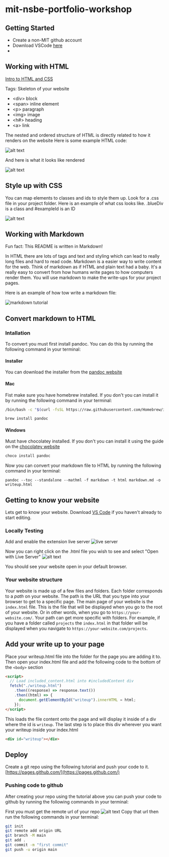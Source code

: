 # mit-nsbe-portfolio-workshop

## Getting Started

- Create a non-MIT github account
- Download VSCode [here](https://code.visualstudio.com/download)
-

## Working with HTML

[Intro to HTML and CSS](https://easyhtmlcss.com/lessons/01-html-intro)

Tags: Skeleton of your website

- \<div> block
- \<span> inline element
- \<p> paragraph
- \<img> image
- \<h#> heading
- \<a> link

The nested and ordered structure of HTML is directly related to how it renders on the website
Here is some example HTML code:

![alt text](html.png)

And here is what it looks like rendered

![alt text](layout.png)

## Style up with CSS

You can map elements to classes and ids to style them up.
Look for a .css file in your project folder.
Here is an example of what css looks like. .blueDiv is a class and #exampleId is an ID

![alt text](css.png)

## Working with Markdown

Fun fact: This README is written in Markdown!

In HTML there are lots of tags and text and styling which can lead to really long files and hard to read code. Markdown is a easier way to write content for the web. Think of markdown as if HTML and plain text had a baby. It's a really easy to convert from how humans write pages to how computers render them. You will use markdown to make the write-ups for your project pages.

Here is an example of how tow write a markdown file:

![markdown tutorial](https://d33wubrfki0l68.cloudfront.net/e3541891e3115642d605aca52e4556d397e95c6f/4e2ba/images/quicktourexample.png)

## Convert markdown to HTML

### Intallation

To convert you must first install pandoc. You can do this by running the following command in your terminal:

#### Installer

You can download the installer from the [pandoc website](https://pandoc.org/installing.html)

#### Mac

Fist make sure you have homebrew installed. If you don't you can install it by running the following command in your terminal:

```bash
/bin/bash -c "$(curl -fsSL https://raw.githubusercontent.com/Homebrew/install/HEAD/install.sh)"
```

```bash
brew install pandoc
```

#### Windows

Must have chocolatey installed. If you don't you can install it using the guide on the [chocolatey website](https://chocolatey.org/install)

```bash
choco install pandoc
```

Now you can convert your markdown file to HTML by running the following command in your terminal:

```
pandoc --toc --standalone --mathml -f markdown -t html markdown.md -o writeup.html
```

## Getting to know your website

Lets get to know your website. Download [VS Code](https://code.visualstudio.com/download) if you haven't already to start editing.

### Locally Testing

Add and enable the extension live server
![live server](live_server.png)

Now you can right click on the .html file you wish to see and select "Open with Live Server"
![alt text](open_live_server.png)

You should see your website open in your default browser.

### Your website structure

Your website is made up of a few files and folders. Each folder corresponds to a _path_ on your website. The path is the URL that you type into your browser to get to a specific page. The main page of your website is the `index.html` file. This is the file that will be displayed when you go to the root of your website. Or in other words, when you go to `https://your-website.com/`. Your path can get more specific with folders. For example, if you have a folder called `projects` the `index.html` in that folder will be displayed when you navigate to `https://your-website.com/projects`.

## Add your write up to your page

Place your writeup.html file into the folder for the page you are adding it to. Then open your index.html file and add the following code to the bottom of the `<body>` section

```html
<script>
  // Load included_content.html into #includedContent div
  fetch("./writeup.html")
    .then((response) => response.text())
    .then((html) => {
      document.getElementById("writeup").innerHTML = html;
    });
</script>
```

This loads the file content onto the page and will display it inside of a div where the id is `writeup`. The last step is to place this div wherever you want your writeup inside your index.html

```html
<div id="writeup"></div>
```

## Deploy

Create a git repo using the following tutorial and push your code to it.
[https://pages.github.com/](https://pages.github.com/)

### Pushing code to github

After creating your repo using the tutorial above you can push your code to github by running the following commands in your terminal:

First you must get the remote url of your repo
![alt text](github.png)
Copy that url then run the following commands in your terminal:

```bash
git init
git remote add origin URL
git branch -M main
git add .
git commit -m "first commit"
git push -u origin main
```
